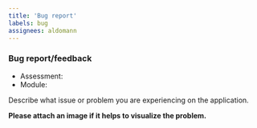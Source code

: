 ```yaml
---
title: 'Bug report'
labels: bug
assignees: aldomann
---
```


### Bug report/feedback

- Assessment:
- Module:

Describe what issue or problem you are experiencing on the application.

**Please attach an image if it helps to visualize the problem.**
